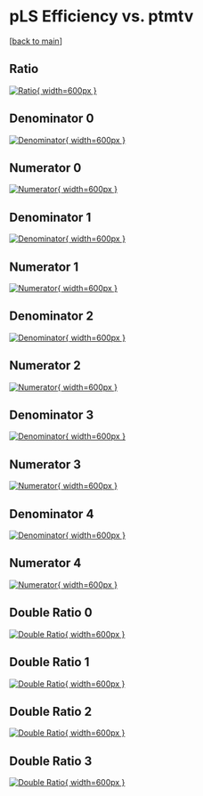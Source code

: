 # pLS Efficiency vs. ptmtv

[[back to main](./)]



## Ratio

[![Ratio](../mtv/var/pLS_vtr_0_1_eff_ptmtv.png){ width=600px }](../mtv/var/pLS_vtr_0_1_eff_ptmtv.pdf)

## Denominator 0

[![Denominator](../mtv/den/pLS_vtr_0_1_eff_ptmtv_den0.png){ width=600px }](../mtv/den/pLS_vtr_0_1_eff_ptmtv_den0.pdf)

## Numerator 0

[![Numerator](../mtv/num/pLS_vtr_0_1_eff_ptmtv_num0.png){ width=600px }](../mtv/num/pLS_vtr_0_1_eff_ptmtv_num0.pdf)

## Denominator 1

[![Denominator](../mtv/den/pLS_vtr_0_1_eff_ptmtv_den1.png){ width=600px }](../mtv/den/pLS_vtr_0_1_eff_ptmtv_den1.pdf)

## Numerator 1

[![Numerator](../mtv/num/pLS_vtr_0_1_eff_ptmtv_num1.png){ width=600px }](../mtv/num/pLS_vtr_0_1_eff_ptmtv_num1.pdf)

## Denominator 2

[![Denominator](../mtv/den/pLS_vtr_0_1_eff_ptmtv_den2.png){ width=600px }](../mtv/den/pLS_vtr_0_1_eff_ptmtv_den2.pdf)

## Numerator 2

[![Numerator](../mtv/num/pLS_vtr_0_1_eff_ptmtv_num2.png){ width=600px }](../mtv/num/pLS_vtr_0_1_eff_ptmtv_num2.pdf)

## Denominator 3

[![Denominator](../mtv/den/pLS_vtr_0_1_eff_ptmtv_den3.png){ width=600px }](../mtv/den/pLS_vtr_0_1_eff_ptmtv_den3.pdf)

## Numerator 3

[![Numerator](../mtv/num/pLS_vtr_0_1_eff_ptmtv_num3.png){ width=600px }](../mtv/num/pLS_vtr_0_1_eff_ptmtv_num3.pdf)

## Denominator 4

[![Denominator](../mtv/den/pLS_vtr_0_1_eff_ptmtv_den4.png){ width=600px }](../mtv/den/pLS_vtr_0_1_eff_ptmtv_den4.pdf)

## Numerator 4

[![Numerator](../mtv/num/pLS_vtr_0_1_eff_ptmtv_num4.png){ width=600px }](../mtv/num/pLS_vtr_0_1_eff_ptmtv_num4.pdf)

## Double Ratio 0

[![Double Ratio](../mtv/ratio/pLS_vtr_0_1_eff_ptmtv_ratio0.png){ width=600px }](../mtv/ratio/pLS_vtr_0_1_eff_ptmtv_ratio0.pdf)

## Double Ratio 1

[![Double Ratio](../mtv/ratio/pLS_vtr_0_1_eff_ptmtv_ratio1.png){ width=600px }](../mtv/ratio/pLS_vtr_0_1_eff_ptmtv_ratio1.pdf)

## Double Ratio 2

[![Double Ratio](../mtv/ratio/pLS_vtr_0_1_eff_ptmtv_ratio2.png){ width=600px }](../mtv/ratio/pLS_vtr_0_1_eff_ptmtv_ratio2.pdf)

## Double Ratio 3

[![Double Ratio](../mtv/ratio/pLS_vtr_0_1_eff_ptmtv_ratio3.png){ width=600px }](../mtv/ratio/pLS_vtr_0_1_eff_ptmtv_ratio3.pdf)

